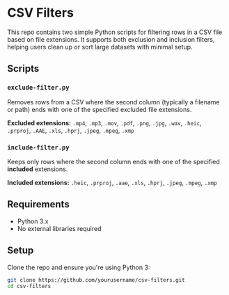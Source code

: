 # CSV Filters

This repo contains two simple Python scripts for filtering rows in a CSV file based on file extensions. It supports both exclusion and inclusion filters, helping users clean up or sort large datasets with minimal setup.

## Scripts

### `exclude-filter.py`

Removes rows from a CSV where the second column (typically a filename or path) ends with one of the specified excluded file extensions.

**Excluded extensions:**
`.mp4`, `.mp3`, `.mov`, `.pdf`, `.png`, `.jpg`, `.wav`, `.heic`, `.prproj`, `.AAE`, `.xls`, `.hprj`, `.jpeg`, `.mpeg`, `.xmp`

### `include-filter.py`

Keeps only rows where the second column ends with one of the specified **included** extensions.

**Included extensions:**
`.heic`, `.prproj`, `.aae`, `.xls`, `.hprj`, `.jpeg`, `.mpeg`, `.xmp`

## Requirements

- Python 3.x
- No external libraries required

## Setup

Clone the repo and ensure you're using Python 3:

```bash
git clone https://github.com/yourusername/csv-filters.git
cd csv-filters
